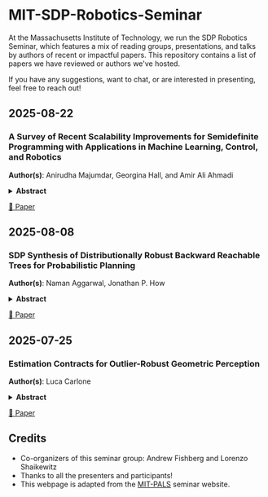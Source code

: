 # MIT-SDP-Robotics-Seminar

At the Massachusetts Institute of Technology, we run the SDP Robotics Seminar, which features a mix of reading groups, presentations, and talks by authors of recent or impactful papers. This repository contains a list of papers we have reviewed or authors we've hosted.

If you have any suggestions, want to chat, or are interested in presenting, feel free to reach out!

<!--  
## YYYY-MM-DD:

### Title
**Author(s)**:
<details span>
<summary><b>Abstract</b></summary>
Text
</details>

  [📄 Paper]() |  [🌐 Project Page]() | [💻 Code]() -->

## 2025-08-22

### A Survey of Recent Scalability Improvements for Semidefinite Programming with Applications in Machine Learning, Control, and Robotics
**Author(s)**: Anirudha Majumdar, Georgina Hall, and Amir Ali Ahmadi
<details span>
<summary><b>Abstract</b></summary>
Historically, scalability has been a major challenge to the successful application of semidefinite programming in fields such as machine learning, control, and robotics. In this paper, we survey recent approaches for addressing this challenge including (i) approaches for exploiting structure (e.g., sparsity and symmetry) in a problem, (ii) approaches that produce low-rank approximate solutions to semidefinite programs, (iii) more scalable algorithms that rely on augmented Lagrangian techniques and the alternating direction method of multipliers, and (iv) approaches that trade off scalability with conservatism (e.g., by approximating semidefinite programs with linear and second-order cone programs). For each class of approaches we provide a high-level exposition, an entry-point to the corresponding literature, and examples drawn from machine learning, control, or robotics. We also present a list of software packages that implement many of the techniques discussed in the paper. Our hope is that this paper will serve as a gateway to the rich and exciting literature on scalable semidefinite programming for both theorists and practitioners.
</details>

  [📄 Paper](https://arxiv.org/pdf/1908.05209)

## 2025-08-08

### SDP Synthesis of Distributionally Robust Backward Reachable Trees for Probabilistic Planning
**Author(s)**: Naman Aggarwal, Jonathan P. How
<details span>
<summary><b>Abstract</b></summary>
The paper presents Maximal Ellipsoid Backward Reachable Trees MAXELLIPSOID BRT, which is a multi-query algorithm for planning of dynamic systems under stochastic motion uncertainty and constraints on the control input. In contrast to existing probabilistic planning methods that grow a roadmap of distributions, our proposed method introduces a framework to construct a roadmap of ambiguity sets of distributions such that each edge in our proposed roadmap provides a feasible control sequence for a family of distributions at once leading to efficient multi-query planning. Specifically, we construct a backward reachable tree of maximal size ambiguity sets and the corresponding distributionally robust edge controllers. Experiments show that the computation of these sets of distributions, in a backwards fashion from the goal, leads to efficient planning at a fraction of the size of the roadmap required for state-of-the-art methods. The computation of these maximal ambiguity sets and edges is carried out via a convex semidefinite relaxation to a novel nonlinear program. We also formally prove a theorem on maximum coverage for a technique proposed in our prior work on probabilistic planning [2].
</details>

  [📄 Paper](https://ieeexplore.ieee.org/document/11029077)

## 2025-07-25

### Estimation Contracts for Outlier-Robust Geometric Perception
**Author(s)**: Luca Carlone
<details span>
<summary><b>Abstract</b></summary>
Outlier-robust estimation is a fundamental problem and has been extensively investigated by statisticians and practitioners. The last few years have seen a convergence across research fields towards "algorithmic robust statistics", which focuses on developing tractable outlier-robust techniques for high-dimensional estimation problems. Despite this convergence, research efforts across fields have been mostly disconnected from one another. This monograph bridges recent work on certifiable outlier-robust estimation for geometric perception in robotics and computer vision with parallel work in robust statistics. In particular, we adapt and extend recent results on robust linear regression (applicable to the low-outlier regime with << 50% outliers) and list-decodable regression (applicable to the high-outlier regime with >> 50% outliers) to the setup commonly found in robotics and vision, where (i) variables (e.g., rotations, poses) belong to a non-convex domain, (ii) measurements are vector-valued, and (iii) the number of outliers is not known a priori. The emphasis here is on performance guarantees: rather than proposing radically new algorithms, we provide conditions on the input measurements under which modern estimation algorithms (possibly after small modifications) are guaranteed to recover an estimate close to the ground truth in the presence of outliers. These conditions are what we call an "estimation contract". The monograph also provides numerical experiments to shed light on the applicability of the theoretical results and to showcase the potential of list-decodable regression algorithms in geometric perception. Besides the proposed extensions of existing results, we believe the main contributions of this monograph are (i) to unify parallel research lines by pointing out commonalities and differences, (ii) to introduce advanced material (e.g., sum-of-squares proofs) in an accessible and self-contained presentation for the practitioner, and (iii) to point out a few immediate opportunities and open questions in outlier-robust geometric perception.
</details>

  [📄 Paper](https://arxiv.org/pdf/2208.10521)

## Credits
- Co-organizers of this seminar group: Andrew Fishberg and Lorenzo Shaikewitz
- Thanks to all the presenters and participants!
- This webpage is adapted from the [MIT-PALS](https://github.com/annika-thomas/MIT-PALS) seminar website.
